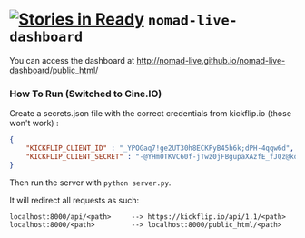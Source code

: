 [![Stories in Ready](https://badge.waffle.io/NOMAD-Live/nomad-live-dashboard.png?label=ready&title=Ready)](https://waffle.io/NOMAD-Live/nomad-live-dashboard)
`nomad-live-dashboard`
======================

You can access the dashboard at http://nomad-live.github.io/nomad-live-dashboard/public_html/


### ~~How To Run~~ (Switched to Cine.IO)

Create a secrets.json file with the correct credentials from kickflip.io (those won't work) :

```json
{
	"KICKFLIP_CLIENT_ID" : "_YPOGaq7!ge2UT30h8ECKFyB45h6k;dPH-4qqw6d",
	"KICKFLIP_CLIENT_SECRET" : "-@YHm0TKVC60f-jTwz0jFBgupaXAzfE_fJQz@ko7dwTVKeMmD-DhE.C!TzqemN.==.6tj2pId6o1fiSxjoWAmt2@ImBg7MZOuENx8H:D!4rI3t;3dfWL3BpA6Ow.TkJv"
}
```

Then run the server with `python server.py`.


It will redirect all requests as such:
```
localhost:8000/api/<path>     --> https://kickflip.io/api/1.1/<path>
localhost:8000/<path>         --> localhost:8000/public_html/<path>
```